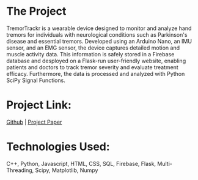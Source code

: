 # The Project

TremorTrackr is a wearable device designed to monitor and analyze hand tremors for individuals with neurological conditions such as Parkinson's disease and essential tremors. Developed using an Arduino Nano, an IMU sensor, and an EMG sensor, the device captures detailed motion and muscle activity data. This information is safely stored in a Firebase database and desployed on a Flask-run user-friendly website, enabling patients and doctors to track tremor severity and evaluate treatment efficacy. Furthermore, the data is processed and analyzed with Python SciPy Signal Functions.
# Project Link:
[Github](https://github.com/dzlotn/TremorTrackr) | [Project Paper](https://drive.google.com/file/d/1wY2wYA9lL9wg6kHggdBuMoolQyTB409-/view?usp=sharing)

# Technologies Used:
C++, Python, Javascript, HTML, CSS, SQL, Firebase, Flask, Multi-Threading, Scipy, Matplotlib, Numpy